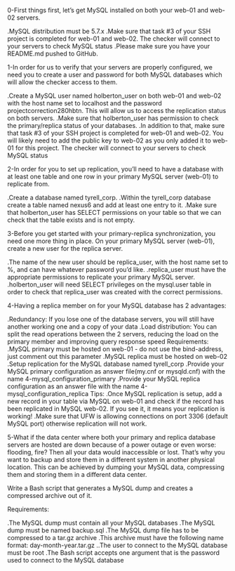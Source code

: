 0-First things first, let’s get MySQL installed on both your web-01 and web-02 servers.

.MySQL distribution must be 5.7.x
.Make sure that task #3 of your SSH project is completed for web-01 and web-02. The checker will connect to your servers to check MySQL status
.Please make sure you have your README.md pushed to GitHub.

1-In order for us to verify that your servers are properly configured, we need you to create a user and password for both MySQL databases which will allow the checker access to them.

.Create a MySQL user named holberton_user on both web-01 and web-02 with the host name set to localhost and the password projectcorrection280hbtn. This will allow us to access the replication status on both servers.
.Make sure that holberton_user has permission to check the primary/replica status of your databases.
.In addition to that, make sure that task #3 of your SSH project is completed for web-01 and web-02. You will likely need to add the public key to web-02 as you only added it to web-01 for this project. The checker will connect to your servers to check MySQL status

2-In order for you to set up replication, you’ll need to have a database with at least one table and one row in your primary MySQL server (web-01) to replicate from.

.Create a database named tyrell_corp.
.Within the tyrell_corp database create a table named nexus6 and add at least one entry to it.
.Make sure that holberton_user has SELECT permissions on your table so that we can check that the table exists and is not empty.

3-Before you get started with your primary-replica synchronization, you need one more thing in place. On your primary MySQL server (web-01), create a new user for the replica server.

.The name of the new user should be replica_user, with the host name set to %, and can have whatever password you’d like.
.replica_user must have the appropriate permissions to replicate your primary MySQL server.
.holberton_user will need SELECT privileges on the mysql.user table in order to check that replica_user was created with the correct permissions.

4-Having a replica member on for your MySQL database has 2 advantages:

.Redundancy: If you lose one of the database servers, you will still have another working one and a copy of your data
.Load distribution: You can split the read operations between the 2 servers, reducing the load on the primary member and improving query response speed
Requirements:
.MySQL primary must be hosted on web-01 - do not use the bind-address, just comment out this parameter
.MySQL replica must be hosted on web-02
.Setup replication for the MySQL database named tyrell_corp
.Provide your MySQL primary configuration as answer file(my.cnf or mysqld.cnf) with the name 4-mysql_configuration_primary
.Provide your MySQL replica configuration as an answer file with the name 4-mysql_configuration_replica
Tips:
.Once MySQL replication is setup, add a new record in your table via MySQL on web-01 and check if the record has been replicated in MySQL web-02. If you see it, it means your replication is working!
.Make sure that UFW is allowing connections on port 3306 (default MySQL port) otherwise replication will not work.

5-What if the data center where both your primary and replica database servers are hosted are down because of a power outage or even worse: flooding, fire? Then all your data would inaccessible or lost. That’s why you want to backup and store them in a different system in another physical location. This can be achieved by dumping your MySQL data, compressing them and storing them in a different data center.

Write a Bash script that generates a MySQL dump and creates a compressed archive out of it.

Requirements:

.The MySQL dump must contain all your MySQL databases
.The MySQL dump must be named backup.sql
.The MySQL dump file has to be compressed to a tar.gz archive
.This archive must have the following name format: day-month-year.tar.gz
..The user to connect to the MySQL database must be root
.The Bash script accepts one argument that is the password used to connect to the MySQL database

